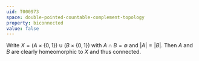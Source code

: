 ```yaml
---
uid: T000973
space: double-pointed-countable-complement-topology
property: biconnected
value: false
---
```

Write $X = (A \times \{0,1\}) \cup (B \times \{0,1\})$ with $A \cap B = \emptyset$ and $|A| = |B|$. Then $A$ and $B$ are clearly homeomorphic to $X$ and thus connected.

